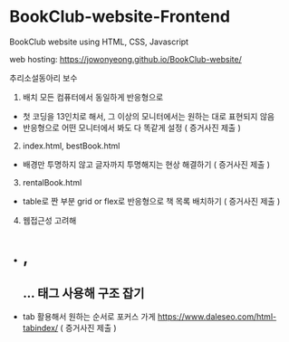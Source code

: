 # BookClub-website-Frontend

BookClub website using HTML, CSS, Javascript

web hosting: https://jowonyeong.github.io/BookClub-website/

추리소설동아리 보수

1. 배치 모든 컴퓨터에서 동일하게 반응형으로

- 첫 코딩을 13인치로 해서, 그 이상의 모니터에서는 원하는 대로 표현되지 않음
- 반응형으로 어떤 모니터에서 봐도 다 똑같게 설정
  ( 증거사진 제출 )

2. index.html, bestBook.html

- 배경만 투명하지 않고 글자까지 투명해지는 현상 해결하기
  ( 증거사진 제출 )

3. rentalBook.html

- table로 짠 부분 grid or flex로 반응형으로 책 목록 배치하기
  ( 증거사진 제출 )

4. 웹접근성 고려해

- <h1>, <h2>... 태그 사용해 구조 잡기
- tab 활용해서 원하는 순서로 포커스 가게
  https://www.daleseo.com/html-tabindex/
  ( 증거사진 제출 )
